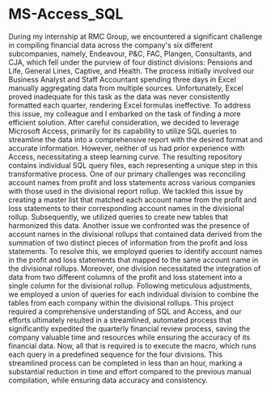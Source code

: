 # MS-Access_SQL

During my internship at RMC Group, we encountered a significant challenge in compiling financial data across the company's six different subcompanies, namely, Endeavour, P&C, FAC, Plangen, Consultants, and CJA, which fell under the purview of four distinct divisions: Pensions and Life, General Lines, Captive, and Health. The process initially involved our Business Analyst and Staff Accountant spending three days in Excel manually aggregating data from multiple sources. Unfortunately, Excel proved inadequate for this task as the data was never consistently formatted each quarter, rendering Excel formulas ineffective.
To address this issue, my colleague and I embarked on the task of finding a more efficient solution. After careful consideration, we decided to leverage Microsoft Access, primarily for its capability to utilize SQL queries to streamline the data into a comprehensive report with the desired format and accurate information. However, neither of us had prior experience with Access, necessitating a steep learning curve. The resulting repository contains individual SQL query files, each representing a unique step in this transformative process.
One of our primary challenges was reconciling account names from profit and loss statements across various companies with those used in the divisional report rollup. We tackled this issue by creating a master list that matched each account name from the profit and loss statements to their corresponding account names in the divisional rollup. Subsequently, we utilized queries to create new tables that harmonized this data.
Another issue we confronted was the presence of account names in the divisional rollups that contained data derived from the summation of two distinct pieces of information from the profit and loss statements. To resolve this, we employed queries to identify account names in the profit and loss statements that mapped to the same account name in the divisional rollups.
Moreover, one division necessitated the integration of data from two different columns of the profit and loss statement into a single column for the divisional rollup. Following meticulous adjustments, we employed a union of queries for each individual division to combine the tables from each company within the divisional rollups.
This project required a comprehensive understanding of SQL and Access, and our efforts ultimately resulted in a streamlined, automated process that significantly expedited the quarterly financial review process, saving the company valuable time and resources while ensuring the accuracy of its financial data.
Now, all that is required is to execute the macro, which runs each query in a predefined sequence for the four divisions. This streamlined process can be completed in less than an hour, marking a substantial reduction in time and effort compared to the previous manual compilation, while ensuring data accuracy and consistency.
